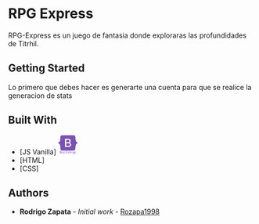 # RPG Express

RPG-Express es un juego de fantasia donde exploraras las profundidades de Titrhil.

## Getting Started

Lo primero que debes hacer es generarte una cuenta para que se realice la generacion de stats

## Built With

* [JS Vanilla] <img src="https://raw.githubusercontent.com/devicons/devicon/master/icons/bootstrap/bootstrap-plain-wordmark.svg" alt="bootstrap" width="40" height="40"/>
* [HTML]
* [CSS]

## Authors

* **Rodrigo Zapata** - *Initial work* - [Rozapa1998](https://github.com/rozapa1998)

